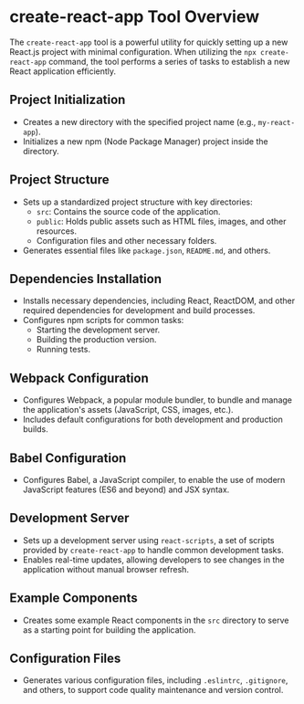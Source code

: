 # create-react-app Tool Overview

The `create-react-app` tool is a powerful utility for quickly setting up a new React.js project with minimal configuration. When utilizing the `npx create-react-app` command, the tool performs a series of tasks to establish a new React application efficiently.

## Project Initialization

- Creates a new directory with the specified project name (e.g., `my-react-app`).
- Initializes a new npm (Node Package Manager) project inside the directory.

## Project Structure

- Sets up a standardized project structure with key directories:
  - `src`: Contains the source code of the application.
  - `public`: Holds public assets such as HTML files, images, and other resources.
  - Configuration files and other necessary folders.
- Generates essential files like `package.json`, `README.md`, and others.

## Dependencies Installation

- Installs necessary dependencies, including React, ReactDOM, and other required dependencies for development and build processes.
- Configures npm scripts for common tasks:
  - Starting the development server.
  - Building the production version.
  - Running tests.

## Webpack Configuration

- Configures Webpack, a popular module bundler, to bundle and manage the application's assets (JavaScript, CSS, images, etc.).
- Includes default configurations for both development and production builds.

## Babel Configuration

- Configures Babel, a JavaScript compiler, to enable the use of modern JavaScript features (ES6 and beyond) and JSX syntax.

## Development Server

- Sets up a development server using `react-scripts`, a set of scripts provided by `create-react-app` to handle common development tasks.
- Enables real-time updates, allowing developers to see changes in the application without manual browser refresh.

## Example Components

- Creates some example React components in the `src` directory to serve as a starting point for building the application.

## Configuration Files

- Generates various configuration files, including `.eslintrc`, `.gitignore`, and others, to support code quality maintenance and version control.
